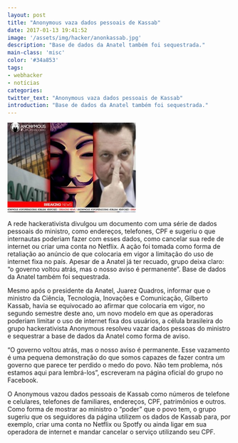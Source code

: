 ```yaml
---
layout: post
title: "Anonymous vaza dados pessoais de Kassab"
date: 2017-01-13 19:41:52
image: '/assets/img/hacker/anonkassab.jpg'
description: "Base de dados da Anatel também foi sequestrada."
main-class: 'misc'
color: '#34a853'
tags:
- webhacker
- notícias
categories:
twitter_text: "Anonymous vaza dados pessoais de Kassab"
introduction: "Base de dados da Anatel também foi sequestrada."
---
```


![Anonymous Kassab Internet Limitada](/assets/img/hacker/anonkassab.jpg)

A rede hackerativista divulgou um documento com uma série de dados pessoais do ministro, como endereços, telefones, CPF e sugeriu o que internautas poderiam fazer com esses dados, como cancelar sua rede de internet ou criar uma conta no Netflix. A ação foi tomada como forma de retaliação ao anúncio de que colocaria em vigor a limitação do uso de internet fixa no país. Apesar de a Anatel já ter recuado, grupo deixa claro: “o governo voltou atrás, mas o nosso aviso é permanente”. Base de dados da Anatel também foi sequestrada. 

Mesmo após o presidente da Anatel, Juarez Quadros, informar que o ministro da Ciência, Tecnologia, Inovações e Comunicação, Gilberto Kassab, havia se equivocado ao afirmar que colocaria em vigor, no segundo semestre deste ano, um novo modelo em que as operadoras poderiam limitar o uso de internet fixa dos usuários, a célula brasileira do grupo hackerativista Anonymous resolveu vazar dados pessoas do ministro e sequestrar a base de dados da Anatel como forma de aviso.

“O governo voltou atrás, mas o nosso aviso é permanente. Esse vazamento é uma pequena demonstração do que somos capazes de fazer contra um governo que parece ter perdido o medo do povo. Não tem problema, nós estamos aqui para lembrá-los”, escreveram na página oficial do grupo no Facebook.

O Anonymous vazou dados pessoais de Kassab como números de telefone e celulares, telefones de familiares, endereços, CPF, patrimônios e outros. Como forma de mostrar ao ministro o “poder” que o povo tem, o grupo sugeriu que os seguidores da página utilizem os dados de Kassab para, por exemplo, criar uma conta no Netflix ou Spotfy ou ainda ligar em sua operadora de internet e mandar cancelar o serviço utilizando seu CPF.
